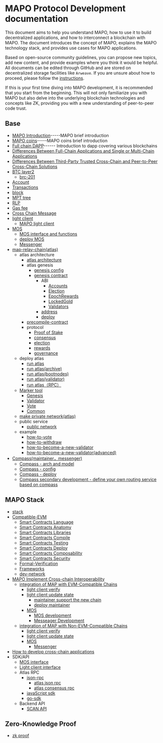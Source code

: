 # MAPO Protocol Development documentation

This document aims to help you understand MAPO, how to use it to build decentralized applications, and how to interconnect a blockchain with MAPO. The document introduces the concept of MAPO, explains the MAPO technology stack, and provides use cases for MAPO applications.

Based on open-source community guidelines, you can propose new topics, add new content, and provide examples where you think it would be helpful. All documents can be edited through GitHub and are stored on decentralized storage facilities like `Arweave`. If you are unsure about how to proceed, please follow the [instructions](docs/editing-markdown.md).

If this is your first time diving into MAPO development, it is recommended that you start from the beginning. This will not only familiarize you with MAPO but also delve into the underlying blockchain technologies and concepts like ZK, providing you with a new understanding of peer-to-peer code trust.


## Base

+ [MAPO Introduction](docs/base/intro-to-mapo/index_en.md)-----MAPO brief introduction
+ [MAPO coins](docs/base/intro-to-mapo/mapo-coin_en.md)-----MAPO coins brief introduction
+ [Full chain DAPP](docs/base/omnichain-dapp/index_en.md)------ Introduction to dapp covering various blockchains
+ [Differences Between Full-Chain Applications and Single or Multi-Chain Applications](docs/base/omnichain-dapp/different_en.md)
+ [Differences Between Third-Party Trusted Cross-Chain and Peer-to-Peer Cross-Chain Solutions](docs/base/omnichain-dapp/the-other_en.md)
+ [BTC layer2](docs/btc-layer2/index_en.md)
  + [brc-201](docs/btc-layer2/brc201.md)
+ [Account](docs/base/accounts/index_en.md) 
+ [Transactions](docs/base/transactions/index_en.md) 
+ [block](docs/base/block/index_en.md)
+ [MPT tree](docs/base/mpt/index_en.md) 
+ [RLP](docs/base/rlp/index_en.md)
+ [Gas fee](docs/base/gas/index_en.md)
+ [Cross Chain Message](docs/base/cross-chain-message/index_en.md)
+ [light client](docs/base/light-client/index_en.md)
  + [MAPO light client](docs/base/light-client/MapoLightClient_en.md) 
+ [MOS](docs/base/mos/index_en.md)
    + [MOS interface and functions](docs/base/mos/mos_interface_en.md)
    + [deploy MOS](docs/base/mos/mos_deploy_en.md)
    + [Messenger](docs/base/mos/Messenger_en.md) 
+ [map-relay-chain(atlas)](docs/base/mapo-relay-chain/nodes/architecture_en.md)
    + atlas architecture
        + [atlas architecture](docs/base/mapo-relay-chain/nodes/architecture_en.md)
        + atlas genesis
          + [genesis config](docs/base/mapo-relay-chain/nodes/genesis-config_en.md)
          + [genesis contract](/docs/base/mapo-relay-chain/genesis-contract/index_en.md)
            + ABI
              + [Accounts](docs/base/mapo-relay-chain/genesis-contract/accounts_en.md)
              + [Election](docs/base/mapo-relay-chain/genesis-contract/election_en.md)
              + [EpochRewards](docs/base/mapo-relay-chain/genesis-contract/epoch-rewards_en.md)
              + [LockedGold](docs/base/mapo-relay-chain/genesis-contract/locked-gold_en.md)
              + [Validators](docs/base/mapo-relay-chain/genesis-contract/validators_en.md)
            + [address](docs/base/mapo-relay-chain/genesis-contract/address_en.md)
            + [deploy](docs/base/mapo-relay-chain/genesis-contract/deploy_en.md)
        + [precompile-contract](docs/base/mapo-relay-chain/precompile-contract_.md)
        + protocol
          + [Proof of Stake](docs/base/mapo-relay-chain/protocol/pos_en.md)
          + [consensus](docs/base/mapo-relay-chain/protocol/consensus_en.md)
          + [election](docs/base/mapo-relay-chain/protocol/election_en.md)
          + [rewards](docs/base/mapo-relay-chain/protocol/rewards_en.md)
          + [governance](docs/base/mapo-relay-chain/protocol/governance_en.md)
    + deploy atlas
      + [run atlas](docs/base/mapo-relay-chain/nodes/run-a-node_en.md)
      + [run atlas(archive)](docs/base/mapo-relay-chain/nodes/archive-nodes_en.md)
      + [run atlas(bootnodes)](docs/base/mapo-relay-chain/nodes/bootnodes_en.md)
      + [run atlas(validator)](docs/base/mapo-relay-chain/nodes/validator-nodes_en.md)
      + [run atlas（RPC）](docs/base/mapo-relay-chain/nodes/rpc-nodes_en.md)
    + [Marker tool](docs/base/mapo-relay-chain/marker/overview_en.md)
      + [Genesis](docs/base/mapo-relay-chain/nodes/genesis-config_en.md) 
      + [Validator](docs/base/mapo-relay-chain/marker/validator_en.md) 
      + [Vote](docs/base/mapo-relay-chain/marker/vote_en.md) 
      + [Common](docs/base/mapo-relay-chain/marker/common_en.md)
    + [make private network(atlas)](docs/base/mapo-relay-chain/make-private-network_en.md)
    + public service   
      + [public network](docs/base/mapo-relay-chain/public-service_en.md)
    + example
      + [how-to-vote](docs/base/mapo-relay-chain/example/how-to-vote_en.md)
      + [how-to-withdraw](docs/base/mapo-relay-chain/example/how-to-withdraw_en.md)
      + [how-to-become-a-new-validator](docs/base/mapo-relay-chain/example/how-to-become-a-new-validator_en.md)
      + [how-to-become-a-new-validator(advanced)](docs/base/mapo-relay-chain/example/how-to-become-a-new-validator-advanced_en.md)
+ [Compass(maintainer，messenger)](docs/base/Compass/index_en.md)
    + [Compass - arch and model](docs/base/Compass/index_en.md#compass---the-introduction-of-model-and-arch)
    + [Compass - config](docs/base/Compass/index_en.md#config-of-compass)
    + [Compass - deploy](docs/base/Compass/index_en.md#compass-env-and-deploy)
    + [Compass secondary development - define your own routing service based on compass](docs/base/Compass/index_en.md#compass-secondary-development---define-your-own-routing-service-based-on-compass)

## MAPO Stack

+ [stack](docs/mapo-stack/stack/index.md)
+ [Compatible-EVM](docs/mapo-stack/compatible-evm/index_en.md)
  + [Smart Contracts Language](docs/mapo-stack/compatible-evm/solidity_en.md)
  + [Smart Contracts Anatomy](docs/mapo-stack/compatible-evm/anatomy_en.md)
  + [Smart Contracts Libraries](docs/mapo-stack/compatible-evm/libraries_en.md)
  + [Smart Contracts Compile](docs/mapo-stack/compatible-evm/compile_en.md)
  + [Smart Contracts Testing](docs/mapo-stack/compatible-evm/testing_en.md)
  + [Smart Contracts Deploy](docs/mapo-stack/compatible-evm/deploying_en.md)
  + [Smart Contracts Composability](docs/mapo-stack/compatible-evm/composability_en.md)
  + [Smart Contracts Security](docs/mapo-stack/compatible-evm/security_en.md)
  + [Formal-Verification](docs/mapo-stack/compatible-evm/formal-verification_en.md)
  + [Frameworks](docs/mapo-stack/compatible-evm/frameworks_en.md)
  + [dev-network](docs/mapo-stack/compatible-evm/dev-network_en.md)
+ [MAPO Implement Cross-chain Interoperability](docs/mapo-stack/chains-connect/index_en.md)
  + [integration of MAP with EVM-Compatible Chains](docs/mapo-stack/chains-connect/evm-chain/index_en.md)
    + [light client verify](docs/mapo-stack/chains-connect/evm-chain/index_en.md#light-client)
    + [light client update state](docs/mapo-stack/chains-connect/evm-chain/index_en.md#maintainer) 
      + [maintainer support the new chain](docs/mapo-stack/chains-connect/evm-chain/index_en.md#maintainer) 
      + [deploy maintainer](docs/base/Compass/index_en.md#compass-env-and-deploy) 
    + [MOS](docs/mapo-stack/chains-connect/evm-chain/index_en.md#mos)
      + [MOS development](docs/mapo-stack/chains-connect/evm-chain/index_en.md#mos-contract-development)
      + [Messeager Development](docs/mapo-stack/chains-connect/evm-chain/index_en.md#messeager-development) 
  + [integration of MAP with Non-EVM-Compatible Chains](docs/mapo-stack/chains-connect/non-evm-chain/index_en.md)
    + [light client verify](docs/mapo-stack/chains-connect/non-evm-chain/index_en.md#light-client)
    + [light client update state](docs/mapo-stack/chains-connect/non-evm-chain/index_en.md#maintainer)
    + [MOS](docs/mapo-stack/chains-connect/non-evm-chain/index_en.md#mos) 
      + [Messenger](docs/mapo-stack/chains-connect/non-evm-chain/index_en.md#messeager)
+ [How to develop cross-chain applications](docs/mapo-stack/omni-dapp/index.md)
+ SDK/API 
  +  [MOS interface](docs/sdk/mos/index_en.md)
  +  [Light client interface](docs/sdk/light-client/index_en.md)
  +  Atlas RPC
     +  [json-rpc](docs/sdk/mapo-relay-chain/json-rpc/index_en.md)
        +  [atlas json rpc](docs/sdk/mapo-relay-chain/json-rpc/atlas-json-rpc.md)
        +  [atlas consensus rpc](docs/sdk/mapo-relay-chain/json-rpc/atlas-consensus-rpc.md)
     +  [javaScript sdk](docs/sdk/mapo-relay-chain/javaScript.md)
     +  [go-sdk](/docs/sdk/mapo-relay-chain/go-sdk_en.md)
  + Backend API
    + [SCAN API](docs/sdk/backend/index.md)


## Zero-Knowledge Proof

+ [zk proof](docs/zk/index_en.md)




